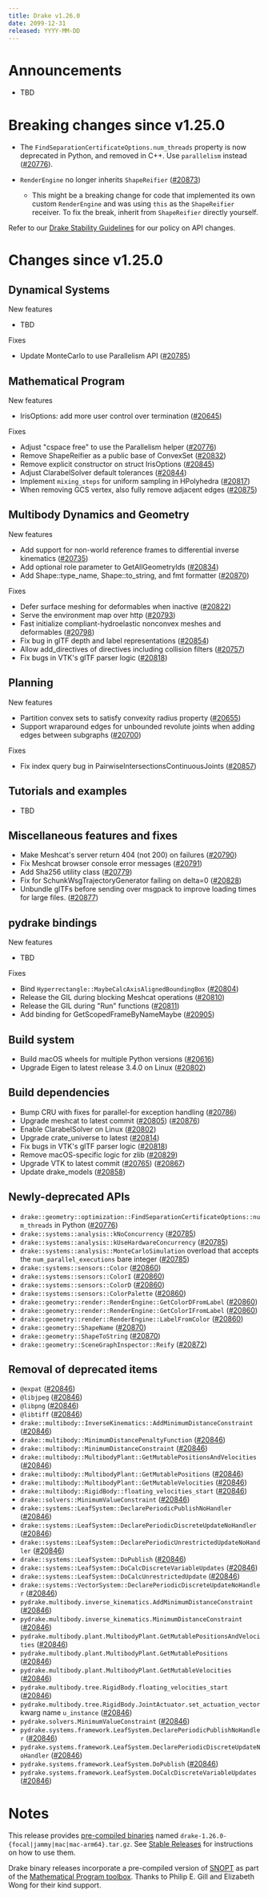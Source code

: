 ```yaml
---
title: Drake v1.26.0
date: 2099-12-31
released: YYYY-MM-DD
---
```


# Announcements

* TBD

# Breaking changes since v1.25.0

* The `FindSeparationCertificateOptions.num_threads` property is now deprecated in Python, and removed in C++. Use `parallelism` instead ([#20776][_#20776]).

* `RenderEngine` no longer inherits `ShapeReifier` ([#20873][_#20873])
  * This might be a breaking change for code that implemented its own custom `RenderEngine` and was using `this` as the `ShapeReifier` receiver. To fix the break, inherit from `ShapeReifier` directly yourself.


Refer to our [Drake Stability Guidelines](/stable.html) for our policy
on API changes.

# Changes since v1.25.0

## Dynamical Systems

<!-- <relnotes for systems go here> -->


New features

* TBD

Fixes

* Update MonteCarlo to use Parallelism API ([#20785][_#20785])

## Mathematical Program

<!-- <relnotes for solvers go here> -->


New features

* IrisOptions: add more user control over termination ([#20645][_#20645])

Fixes

* Adjust "cspace free" to use the Parallelism helper ([#20776][_#20776])
* Remove ShapeReifier as a public base of ConvexSet ([#20832][_#20832])
* Remove explicit constructor on struct IrisOptions ([#20845][_#20845])
* Adjust ClarabelSolver default tolerances ([#20844][_#20844])
* Implement `mixing_steps` for uniform sampling in HPolyhedra ([#20817][_#20817])
* When removing GCS vertex, also fully remove adjacent edges ([#20875][_#20875])

## Multibody Dynamics and Geometry

<!-- <relnotes for geometry,multibody go here> -->

New features

* Add support for non-world reference frames to differential inverse kinematics ([#20735][_#20735])
* Add optional role parameter to GetAllGeometryIds ([#20834][_#20834])
* Add Shape::type_name, Shape::to_string, and fmt formatter ([#20870][_#20870])

Fixes

* Defer surface meshing for deformables when inactive ([#20822][_#20822])
* Serve the environment map over http ([#20793][_#20793])
* Fast initialize compliant-hydroelastic nonconvex meshes and deformables ([#20798][_#20798])
* Fix bug in glTF depth and label representations ([#20854][_#20854])
* Allow add_directives of directives including collision filters ([#20757][_#20757])
* Fix bugs in VTK's glTF parser logic ([#20818][_#20818])


## Planning

<!-- <relnotes for planning go here> -->
 

New features

* Partition convex sets to satisfy convexity radius property ([#20655][_#20655])
* Support wraparound edges for unbounded revolute joints when adding edges between subgraphs ([#20700][_#20700])

Fixes

* Fix index query bug in PairwiseIntersectionsContinuousJoints ([#20857][_#20857])

## Tutorials and examples

<!-- <relnotes for examples,tutorials go here> -->

* TBD

## Miscellaneous features and fixes

<!-- <relnotes for common,math,lcm,lcmtypes,manipulation,perception,visualization go here> -->

* Make Meshcat's server return 404 (not 200) on failures ([#20790][_#20790])
* Fix Meshcat browser console error messages ([#20791][_#20791])
* Add Sha256 utility class ([#20779][_#20779])
* Fix for SchunkWsgTrajectoryGenerator failing on delta=0 ([#20828][_#20828])
* Unbundle glTFs before sending over msgpack to improve loading times for large files.  ([#20877][_#20877])


## pydrake bindings

<!-- <relnotes for bindings go here> -->


New features

* TBD

Fixes

* Bind `Hyperrectangle::MaybeCalcAxisAlignedBoundingBox` ([#20804][_#20804])
* Release the GIL during blocking Meshcat operations ([#20810][_#20810])
* Release the GIL during "Run" functions ([#20811][_#20811])
* Add binding for GetScopedFrameByNameMaybe ([#20905][_#20905])

## Build system

<!-- <relnotes for cmake,doc,setup,third_party,tools go here> -->

* Build macOS wheels for multiple Python versions ([#20616][_#20616])
* Upgrade Eigen to latest release 3.4.0 on Linux ([#20802][_#20802])

## Build dependencies

<!-- <relnotes for workspace go here> -->

* Bump CRU with fixes for parallel-for exception handling ([#20786][_#20786])
* Upgrade meshcat to latest commit ([#20805][_#20805]) ([#20876][_#20876])
* Enable ClarabelSolver on Linux ([#20802][_#20802])
* Upgrade crate_universe to latest ([#20814][_#20814])
* Fix bugs in VTK's glTF parser logic ([#20818][_#20818])
* Remove macOS-specific logic for zlib ([#20829][_#20829])
* Upgrade VTK to latest commit ([#20765][_#20765]) ([#20867][_#20867])
* Update drake_models ([#20858][_#20858])

## Newly-deprecated APIs

* `drake::geometry::optimization::FindSeparationCertificateOptions::num_threads` in Python ([#20776][_#20776])
* `drake::systems::analysis::kNoConcurrency` ([#20785][_#20785])
* `drake::systems::analysis::kUseHardwareConcurrency` ([#20785][_#20785])
* `drake::systems::analysis::MonteCarloSimulation` overload that accepts the `num_parallel_executions` bare integer  ([#20785][_#20785])
* `drake::systems::sensors::Color` ([#20860][_#20860])
* `drake::systems::sensors::ColorI` ([#20860][_#20860])
* `drake::systems::sensors::ColorD` ([#20860][_#20860])
* `drake::systems::sensors::ColorPalette` ([#20860][_#20860])
* `drake::geometry::render::RenderEngine::GetColorDFromLabel` ([#20860][_#20860])
* `drake::geometry::render::RenderEngine::GetColorIFromLabel` ([#20860][_#20860])
* `drake::geometry::render::RenderEngine::LabelFromColor` ([#20860][_#20860])
* `drake::geometry::ShapeName` ([#20870][_#20870])
* `drake::geometry::ShapeToString` ([#20870][_#20870])
* `drake::geometry::SceneGraphInspector::Reify` ([#20872][_#20872])


## Removal of deprecated items

* `@expat` ([#20846][_#20846])
* `@libjpeg` ([#20846][_#20846])
* `@libpng` ([#20846][_#20846])
* `@libtiff` ([#20846][_#20846])
* `drake::multibody::InverseKinematics::AddMinimumDistanceConstraint` ([#20846][_#20846])
* `drake::multibody::MinimumDistancePenaltyFunction` ([#20846][_#20846])
* `drake::multibody::MinimumDistanceConstraint` ([#20846][_#20846])
* `drake::multibody::MultibodyPlant::GetMutablePositionsAndVelocities` ([#20846][_#20846])
* `drake::multibody::MultibodyPlant::GetMutablePositions` ([#20846][_#20846])
* `drake::multibody::MultibodyPlant::GetMutableVelocities` ([#20846][_#20846])
* `drake::multibody::RigidBody::floating_velocities_start` ([#20846][_#20846])
* `drake::solvers::MinimumValueConstraint` ([#20846][_#20846])
* `drake::systems::LeafSystem::DeclarePeriodicPublishNoHandler` ([#20846][_#20846])
* `drake::systems::LeafSystem::DeclarePeriodicDiscreteUpdateNoHandler` ([#20846][_#20846])
* `drake::systems::LeafSystem::DeclarePeriodicUnrestrictedUpdateNoHandler` ([#20846][_#20846])
* `drake::systems::LeafSystem::DoPublish` ([#20846][_#20846])
* `drake::systems::LeafSystem::DoCalcDiscreteVariableUpdates` ([#20846][_#20846])
* `drake::systems::LeafSystem::DoCalcUnrestrictedUpdate` ([#20846][_#20846])
* `drake::systems::VectorSystem::DeclarePeriodicDiscreteUpdateNoHandler` ([#20846][_#20846])
* `pydrake.multibody.inverse_kinematics.AddMinimumDistanceConstraint` ([#20846][_#20846])
* `pydrake.multibody.inverse_kinematics.MinimumDistanceConstraint` ([#20846][_#20846])
* `pydrake.multibody.plant.MultibodyPlant.GetMutablePositionsAndVelocities` ([#20846][_#20846])
* `pydrake.multibody.plant.MultibodyPlant.GetMutablePositions` ([#20846][_#20846])
* `pydrake.multibody.plant.MultibodyPlant.GetMutableVelocities` ([#20846][_#20846])
* `pydrake.multibody.tree.RigidBody.floating_velocities_start` ([#20846][_#20846])
* `pydrake.multibody.tree.RigidBody.JointActuator.set_actuation_vector` kwarg name `u_instance` ([#20846][_#20846])
*  `pydrake.solvers.MinimumValueConstraint` ([#20846][_#20846])
*  `pydrake.systems.framework.LeafSystem.DeclarePeriodicPublishNoHandler` ([#20846][_#20846])
*  `pydrake.systems.framework.LeafSystem.DeclarePeriodicDiscreteUpdateNoHandler` ([#20846][_#20846])
*  `pydrake.systems.framework.LeafSystem.DoPublish` ([#20846][_#20846])
*  `pydrake.systems.framework.LeafSystem.DoCalcDiscreteVariableUpdates` ([#20846][_#20846])
   

# Notes


This release provides [pre-compiled binaries](https://github.com/RobotLocomotion/drake/releases/tag/v1.26.0) named
``drake-1.26.0-{focal|jammy|mac|mac-arm64}.tar.gz``. See [Stable Releases](/from_binary.html#stable-releases) for instructions on how to use them.

Drake binary releases incorporate a pre-compiled version of [SNOPT](https://ccom.ucsd.edu/~optimizers/solvers/snopt/) as part of the
[Mathematical Program toolbox](https://drake.mit.edu/doxygen_cxx/group__solvers.html). Thanks to
Philip E. Gill and Elizabeth Wong for their kind support.

<!-- <begin issue links> -->
[_#20616]: https://github.com/RobotLocomotion/drake/pull/20616
[_#20645]: https://github.com/RobotLocomotion/drake/pull/20645
[_#20655]: https://github.com/RobotLocomotion/drake/pull/20655
[_#20700]: https://github.com/RobotLocomotion/drake/pull/20700
[_#20735]: https://github.com/RobotLocomotion/drake/pull/20735
[_#20757]: https://github.com/RobotLocomotion/drake/pull/20757
[_#20765]: https://github.com/RobotLocomotion/drake/pull/20765
[_#20776]: https://github.com/RobotLocomotion/drake/pull/20776
[_#20779]: https://github.com/RobotLocomotion/drake/pull/20779
[_#20785]: https://github.com/RobotLocomotion/drake/pull/20785
[_#20786]: https://github.com/RobotLocomotion/drake/pull/20786
[_#20790]: https://github.com/RobotLocomotion/drake/pull/20790
[_#20791]: https://github.com/RobotLocomotion/drake/pull/20791
[_#20793]: https://github.com/RobotLocomotion/drake/pull/20793
[_#20798]: https://github.com/RobotLocomotion/drake/pull/20798
[_#20802]: https://github.com/RobotLocomotion/drake/pull/20802
[_#20804]: https://github.com/RobotLocomotion/drake/pull/20804
[_#20805]: https://github.com/RobotLocomotion/drake/pull/20805
[_#20810]: https://github.com/RobotLocomotion/drake/pull/20810
[_#20811]: https://github.com/RobotLocomotion/drake/pull/20811
[_#20814]: https://github.com/RobotLocomotion/drake/pull/20814
[_#20817]: https://github.com/RobotLocomotion/drake/pull/20817
[_#20818]: https://github.com/RobotLocomotion/drake/pull/20818
[_#20822]: https://github.com/RobotLocomotion/drake/pull/20822
[_#20828]: https://github.com/RobotLocomotion/drake/pull/20828
[_#20829]: https://github.com/RobotLocomotion/drake/pull/20829
[_#20832]: https://github.com/RobotLocomotion/drake/pull/20832
[_#20834]: https://github.com/RobotLocomotion/drake/pull/20834
[_#20844]: https://github.com/RobotLocomotion/drake/pull/20844
[_#20845]: https://github.com/RobotLocomotion/drake/pull/20845
[_#20846]: https://github.com/RobotLocomotion/drake/pull/20846
[_#20854]: https://github.com/RobotLocomotion/drake/pull/20854
[_#20857]: https://github.com/RobotLocomotion/drake/pull/20857
[_#20858]: https://github.com/RobotLocomotion/drake/pull/20858
[_#20860]: https://github.com/RobotLocomotion/drake/pull/20860
[_#20867]: https://github.com/RobotLocomotion/drake/pull/20867
[_#20870]: https://github.com/RobotLocomotion/drake/pull/20870
[_#20872]: https://github.com/RobotLocomotion/drake/pull/20872
[_#20873]: https://github.com/RobotLocomotion/drake/pull/20873
[_#20875]: https://github.com/RobotLocomotion/drake/pull/20875
[_#20876]: https://github.com/RobotLocomotion/drake/pull/20876
[_#20877]: https://github.com/RobotLocomotion/drake/pull/20877
[_#20905]: https://github.com/RobotLocomotion/drake/pull/20905
<!-- <end issue links> -->

<!--
  Current oldest_commit 849d537302191f0be98875da359580d341836869 (exclusive).
  Current newest_commit c4c92533dbfc5ea5704df894c90687f6f2d62401 (inclusive).
-->
